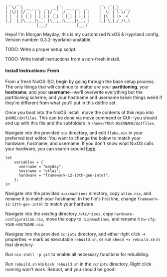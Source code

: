 ``` 
 __  __                 _                  _   _ _      
|  \/  | __ _ _   _  __| | __ _ _   _     | \ | (_)_  __
| |\/| |/ _` | | | |/ _` |/ _` | | | |    |  \| | \ \/ /
| |  | | (_| | |_| | (_| | (_| | |_| |    | |\  | |>  < 
|_|  |_|\__,_|\__, |\__,_|\__,_|\__, |    |_| \_|_/_/\_\
              |___/             |___/                   
```

Heyo! I'm Morgan Mayday, this is my customized NixOS & Hyprland config. Version number: 0.3.2-hyprland-unstable.

TODO: Write a proper setup script.

TODO: Write install instructions from a non-fresh install.

#### Install Instructions: Fresh
From a fresh NixOS ISO, begin by going through the base setup process. The only things that will continue to matter are your **partitioning**, your **hostname**, and your **username**--we'll overwrite everything but the partitioning scheme, and your hostname and username break things weird if they're different from what you'll put in this dotfile set.

Once you boot into the NixOS install, move the contents of this repo into `$HOME/dotfiles`. This can be done via move command or GUI--you should end up with this file and the subfolders in `/home/YOUR-USERNAME/dotfiles`. 

Navigate into the provided `nix` directory, and edit `flake.nix` in your preferred text editor. You want to change the below to match your hardware, hostname, and username. If you don't know what NixOS calls your hardware, you can search around [here](https://github.com/NixOS/nixos-hardware).

```
let
    variables = {
      username = "mayday";
      hostname = "atlas";
      hardware = "framework-12-13th-gen-intel";
    };
in
```

Navigate into the provided `nix/machines` directory, copy `atlas.nix`, and rename it to match your hostname. In the file's first line, change `framework-12-13th-gen-intel` to match your hardware.

Navigate into the *existing* directory `/etc/nixos`, copy `hardware-configuration.nix`, move the copy to `nix/machines`, and rename it `hw-cfg-YOUR-HOSTNAME.nix`.

Navigate into the provided `scripts` directory, and either right click -> properties -> mark as executable `rebuild.sh`, or run `chmod +x rebuild.sh` in that directory.

Run `nix-shell -p git` to enable all necessary functions for rebuilding.

Run `rebuild.sh` via `bash rebuild.sh` in the `scripts` directory. Right click running won't work.
Reboot, and you should be good!
